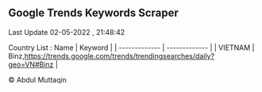 

## Google Trends Keywords Scraper 
 
Last Update 02-05-2022 , 21:48:42

Country List :
 Name  | Keyword |
| ------------- | ------------- |
| VIETNAM | Binz,https://trends.google.com/trends/trendingsearches/daily?geo=VN#Binz |



© Abdul Muttaqin 

